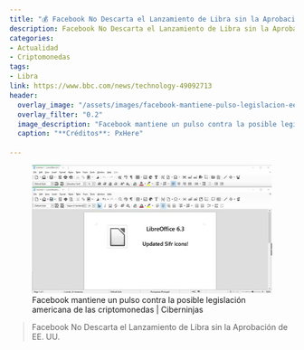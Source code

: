 ```yaml
---
title: "💰 Facebook No Descarta el Lanzamiento de Libra sin la Aprobación de EE. UU."
description: Facebook No Descarta el Lanzamiento de Libra sin la Aprobación de EE. UU.
categories:
- Actualidad
- Criptomonedas
tags:
- Libra
link: https://www.bbc.com/news/technology-49092713
header:
  overlay_image: "/assets/images/facebook-mantiene-pulso-legislacion-eeuu-libra.jpg"
  overlay_filter: "0.2"
  image_description: "Facebook mantiene un pulso contra la posible legislación americana de las criptomonedas | Ciberninjas"
  caption: "**Créditos**: PxHere"

---
```

<figure>
    <a href="/assets/images/facebook-mantiene-pulso-legislacion-eeuu-libra.jpg" class="image-popup"><img src="/assets/images/libre-officex636.jpg"></a>
    <figcaption>Facebook mantiene un pulso contra la posible legislación americana de las criptomonedas | Ciberninjas</figcaption>
</figure>

> Facebook No Descarta el Lanzamiento de Libra sin la Aprobación de EE. UU.